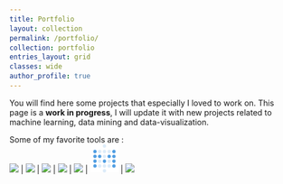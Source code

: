 ```yaml
---
title: Portfolio
layout: collection
permalink: /portfolio/
collection: portfolio
entries_layout: grid
classes: wide
author_profile: true
---
```

You will find here some projects that especially I loved to work on.
This page is a **work in progress**, I will update it with new projects related to machine learning, data mining and data-visualization.

Some of my favorite tools are :  
<a href="https://www.python.org/" target="_blank" rel="noopener noreferrer">
<img src="https://upload.wikimedia.org/wikipedia/commons/c/c3/Python-logo-notext.svg" style="height:50px;"/></a>
<a href="https://scikit-learn.org/stable/" target="_blank" rel="noopener noreferrer" style="text-decoration:none;">|
<img src="https://upload.wikimedia.org/wikipedia/commons/0/05/Scikit_learn_logo_small.svg" style="height:50px;"/></a>
<a href="https://www.tensorflow.org/?hl=en" target="_blank" rel="noopener noreferrer" style="text-decoration:none;">|
<img src="https://upload.wikimedia.org/wikipedia/commons/2/2d/Tensorflow_logo.svg" style="height:50px;"/></a>
<a href="https://spark.apache.org/" target="_blank" rel="noopener noreferrer" style="text-decoration:none;">|
<img src="https://upload.wikimedia.org/wikipedia/commons/f/f3/Apache_Spark_logo.svg" style="height:50px;"></a>
<a href="https://www.postgresql.org/" target="_blank" rel="noopener noreferrer" style="text-decoration:none;">|
<img src="https://wiki.postgresql.org/images/a/a4/PostgreSQL_logo.3colors.svg" style="height:50px;"></a>
<a href="https://www.metabase.com/" target="_blank" rel="noopener noreferrer" style="text-decoration:none;">|
<img src="/assets/images/metabase-icon.svg" style="height:50px;"></a>
<a href="https://git-scm.com/" target="_blank" rel="noopener noreferrer" style="text-decoration:none;">|
<img src="https://upload.wikimedia.org/wikipedia/commons/3/3f/Git_icon.svg" style="height:50px;"></a>